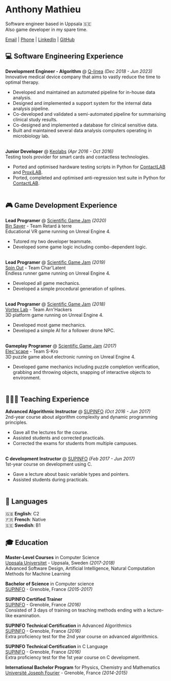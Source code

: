 # Anthony Mathieu
Software engineer based in Uppsala 🇸🇪<br>
Also game developer in my spare time.

[Email](mailto:anthony.mathieu.sae@proton.me) |
[Phone](tel:+33663447975) |
[LinkedIn](https://www.linkedin.com/in/anthony-mathieu-486515162) |
[GitHub](https://github.com/saexys)

## 💻 Software Engineering Experience

**Development Engineer - Algorithm** @ [Q-linea](https://qlinea.com) _(Dec 2018 - Jun 2023)_ <br>
Innovative medical device company that aims to vastly reduce the time to optimal therapy.
- Developed and maintained an automated pipeline for in-house data analysis.
- Designed and implemented a support system for the internal data analysis pipeline.
- Co-developed and validated a semi-automated pipeline for summarising clinical study results.
- Co-designed and implemented a database for clinical sensitive data.
- Built and maintained several data analysis computers operating in microbiology lab.
<br><br>

**Junior Developer** @ [Keolabs](https://www.keolabs.com) _(Apr 2016 - Oct 2016)_ <br>
Testing tools provider for smart cards and contactless technologies.
- Ported and optimised hardware testing scripts in Python for
[ContactLAB](https://www.keolabs.com/products/platforms/contact-tester) and
[ProxiLAB](https://www.keolabs.com/products/platforms/nfc-contactless-tester).
- Ported, completed and optimised anti-regression test suite in Python for
[ContactLAB](https://www.keolabs.com/products/platforms/contact-tester).
<br><br>

## 🎮 Game Development Experience

**Lead Programer** @ [Scientific Game Jam](https://www.scientificgamejam.org/) _(2020)_ <br>
[Bin Saver](https://arn-hackers.itch.io/vortex-lab) - Team Retard à terre <br>
Educational VR game running on Unreal Engine 4.
- Tutored my two developer teammate.
- Developed some game logic including combo-dependent logic.
<br><br>

**Lead Programer** @ [Scientific Game Jam](https://www.scientificgamejam.org/) _(2019)_ <br>
[Spin Out](https://charlatent.itch.io/spinout) - Team Char'Latent <br>
Endless runner game running on Unreal Engine 4.
- Developed all game mechanics.
- Developed a simple procedural generation of splines.
<br><br>

**Lead Programer** @ [Scientific Game Jam](https://www.scientificgamejam.org/) _(2018)_ <br>
[Vortex Lab](https://arn-hackers.itch.io/vortex-lab) - Team Arn'Hackers <br>
3D platform game running on Unreal Engine 4.
- Developed most game mechanics.
- Developed a simple AI for a follower drone NPC.
<br><br>

**Gameplay Programer** @ [Scientific Game Jam](https://www.scientificgamejam.org/) _(2017)_ <br>
[Elec'scape](https://saexys.itch.io/elec-scape) - Team S-Kro <br>
3D puzzle game about electronic running on Unreal Engine 4.
- Developed game mechanics including puzzle completion verification,
    grabbing and throwing objects, snapping of interactive objects to environment.
<br><br>

## 👨🏻‍🏫 Teaching Experience

**Advanced Algorithmic Instructor** @ [SUPINFO](https://www.supinfo.com) _(Oct 2016 - Jun 2017)_ <br>
2nd-year course about algorithm complexity and dynamic programming principles.
- Gave all the lectures for the course.
- Assisted students and corrected practicals.
- Corrected the exams for students from multiple campuses.
<br><br>

**C development Instructor** @ [SUPINFO](https://www.supinfo.com) _(Feb 2017 - Jun 2017)_ <br>
1st-year course on development using C.
- Gave a lecture about basic variable types and pointers.
- Assisted students during practicals.
<br><br>

## 💬 Languages

🇬🇧 **English**: C2 <br>
🇫🇷 **French**: Native <br>
🇸🇪 **Swedish**: B1 <br>

## 🎓 Education

**Master-Level Courses** in Computer Science <br>
[Uppsala Universitet](https://www.uu.se/) - Uppsala, Sweden _(2017-2018)_ <br>
Advanced Software Design, Artificial Intelligence, Natural Computation Methods for Machine Learning

**Bachelor of Science** in Computer science <br>
[SUPINFO](https://www.supinfo.com) - Grenoble, France _(2015-2017)_ <br>

**SUPINFO Certified Trainer** <br>
[SUPINFO](https://www.supinfo.com) - Grenoble, France _(2016)_ <br>
Consisted of 3 days of training on teaching methods ending with a lecture-like examination.

**SUPINFO Technical Certification** in Advanced Algorithmics <br>
[SUPINFO](https://www.supinfo.com) - Grenoble, France _(2016)_ <br>
Extra proficiency test for the 2nd year course on advanced algorithmics.

**SUPINFO Technical Certification** in C Language <br>
[SUPINFO](https://www.supinfo.com) - Grenoble, France _(2016)_ <br>
Extra proficiency test for the 1st year course on C development.

**International Bachelor Program** for Physics, Chemistry and Mathematics <br>
[Université Joseph Fourier](https://www.univ-grenoble-alpes.fr) - Grenoble, France _(2014-2015)_ <br>